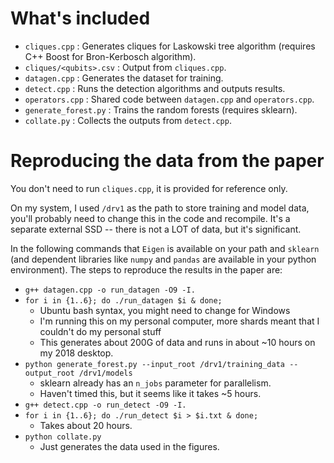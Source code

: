 # What's included
- `cliques.cpp` : Generates cliques for Laskowski tree algorithm (requires C++ Boost for Bron-Kerbosch algorithm).
- `cliques/<qubits>.csv` : Output from `cliques.cpp`.
- `datagen.cpp` : Generates the dataset for training.
- `detect.cpp` : Runs the detection algorithms and outputs results.
- `operators.cpp` : Shared code between `datagen.cpp` and `operators.cpp`.
- `generate_forest.py` : Trains the random forests (requires sklearn).
- `collate.py` : Collects the outputs from `detect.cpp`.

# Reproducing the data from the paper
You don't need to run `cliques.cpp`, it is provided for reference only.

On my system, I used `/drv1` as the path to store training and model data, you'll probably need to change this in the code and recompile. It's a separate external SSD -- there is not a LOT of data, but it's significant.

In the following commands that `Eigen` is available on your path and `sklearn` (and dependent libraries like `numpy` and `pandas` are available in your python environment). The steps to reproduce the results in the paper are:
- `g++ datagen.cpp -o run_datagen -O9 -I.`
- `for i in {1..6}; do ./run_datagen $i & done;`
    - Ubuntu bash syntax, you might need to change for Windows
    - I'm running this on my personal computer, more shards meant that I couldn't do my personal stuff
    - This generates about 200G of data and runs in about ~10 hours on my 2018 desktop.
- `python generate_forest.py --input_root /drv1/training_data --output_root /drv1/models`
    - sklearn already has an `n_jobs` parameter for parallelism.
    - Haven't timed this, but it seems like it takes ~5 hours.
- `g++ detect.cpp -o run_detect -O9 -I.`
- `for i in {1..6}; do ./run_detect $i > $i.txt & done;`
    - Takes about 20 hours.
- `python collate.py`
    - Just generates the data used in the figures.
